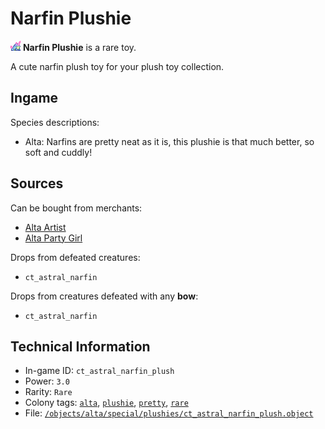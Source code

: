 # Narfin Plushie

<img src="https://raw.githubusercontent.com/Ceterai/Enternia/main/objects/alta/special/plushies/ct_astral_narfin_plush.png" alt="Narfin Plushie icon" loading="lazy" height="16px" width="auto" /> **Narfin Plushie** is a rare toy.

A cute narfin plush toy for your plush toy collection.

## Ingame

Species descriptions:

- Alta: Narfins are pretty neat as it is, this plushie is that much better, so soft and cuddly!

## Sources

Can be bought from merchants:

- [Alta Artist](https://ceterai.github.io/MyEnternia/Wiki/AltaArtist)
- [Alta Party Girl](https://ceterai.github.io/MyEnternia/Wiki/AltaPartyGirl)

Drops from defeated creatures:

- `ct_astral_narfin`

Drops from creatures defeated with any **bow**:

- `ct_astral_narfin`

## Technical Information

- In-game ID: `ct_astral_narfin_plush`
- Power: `3.0`
- Rarity: `Rare`
- Colony tags: [`alta`](https://ceterai.github.io/MyEnternia/Wiki/Tags/Alta), [`plushie`](https://ceterai.github.io/MyEnternia/Wiki/Tags/Plushie), [`pretty`](https://ceterai.github.io/MyEnternia/Wiki/Tags/Pretty), [`rare`](https://ceterai.github.io/MyEnternia/Wiki/Tags/Rare)
- File: [`/objects/alta/special/plushies/ct_astral_narfin_plush.object`](https://github.com/Ceterai/Enternia/blob/main/objects/alta/special/plushies/ct_astral_narfin_plush.object)
